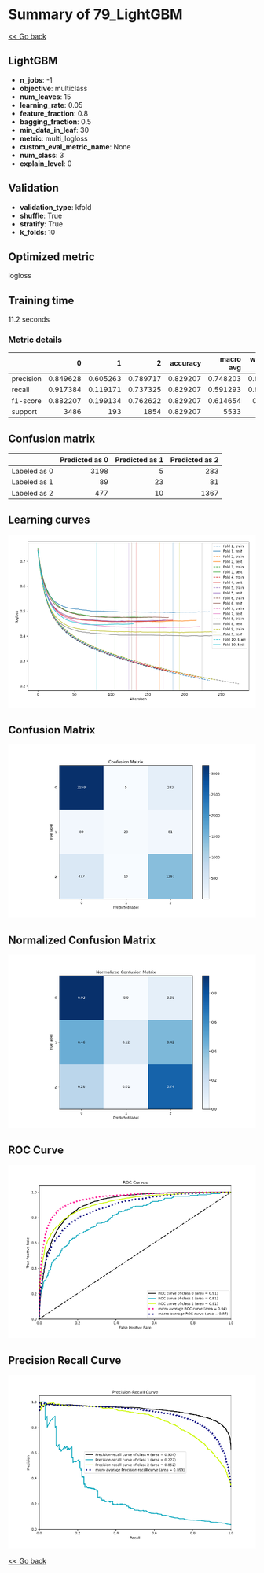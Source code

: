 # Summary of 79_LightGBM

[<< Go back](../README.md)


## LightGBM
- **n_jobs**: -1
- **objective**: multiclass
- **num_leaves**: 15
- **learning_rate**: 0.05
- **feature_fraction**: 0.8
- **bagging_fraction**: 0.5
- **min_data_in_leaf**: 30
- **metric**: multi_logloss
- **custom_eval_metric_name**: None
- **num_class**: 3
- **explain_level**: 0

## Validation
 - **validation_type**: kfold
 - **shuffle**: True
 - **stratify**: True
 - **k_folds**: 10

## Optimized metric
logloss

## Training time

11.2 seconds

### Metric details
|           |           0 |          1 |           2 |   accuracy |   macro avg |   weighted avg |   logloss |
|:----------|------------:|-----------:|------------:|-----------:|------------:|---------------:|----------:|
| precision |    0.849628 |   0.605263 |    0.789717 |   0.829207 |    0.748203 |       0.821029 |  0.450876 |
| recall    |    0.917384 |   0.119171 |    0.737325 |   0.829207 |    0.591293 |       0.829207 |  0.450876 |
| f1-score  |    0.882207 |   0.199134 |    0.762622 |   0.829207 |    0.614654 |       0.81831  |  0.450876 |
| support   | 3486        | 193        | 1854        |   0.829207 | 5533        |    5533        |  0.450876 |


## Confusion matrix
|              |   Predicted as 0 |   Predicted as 1 |   Predicted as 2 |
|:-------------|-----------------:|-----------------:|-----------------:|
| Labeled as 0 |             3198 |                5 |              283 |
| Labeled as 1 |               89 |               23 |               81 |
| Labeled as 2 |              477 |               10 |             1367 |

## Learning curves
![Learning curves](learning_curves.png)
## Confusion Matrix

![Confusion Matrix](confusion_matrix.png)


## Normalized Confusion Matrix

![Normalized Confusion Matrix](confusion_matrix_normalized.png)


## ROC Curve

![ROC Curve](roc_curve.png)


## Precision Recall Curve

![Precision Recall Curve](precision_recall_curve.png)



[<< Go back](../README.md)
